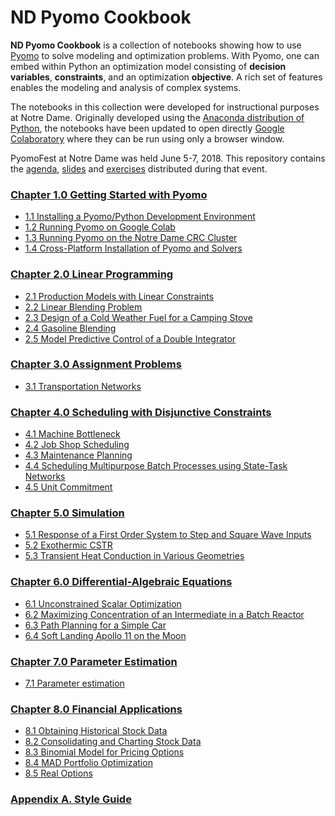 
# ND Pyomo Cookbook

**ND Pyomo Cookbook** is a collection of notebooks showing how to use [Pyomo](http://www.pyomo.org/) to solve
modeling and optimization problems. With Pyomo, one can embed within Python an optimization model consisting of
**decision variables**, **constraints**, and an optimization **objective**. A rich set of features enables the modeling
and analysis of complex systems.

The notebooks in this collection were developed for instructional purposes at Notre Dame. Originally
developed using the [Anaconda distribution of Python](https://www.anaconda.com/download/), the notebooks have been
updated to open directly [Google Colaboratory](https://colab.research.google.com/) where they can be run using
only a browser window.

PyomoFest at Notre Dame was held June 5-7, 2018. This repository contains the
[agenda](https://github.com/jckantor/ND-Pyomo-Cookbook/tree/master/PyomoFest/PyomoFest.md),
[slides](https://github.com/jckantor/ND-Pyomo-Cookbook/tree/master/PyomoFest/slides) and
[exercises](https://github.com/jckantor/ND-Pyomo-Cookbook/tree/master/PyomoFest/exercises_wo_soln/exercises)
distributed during that event.



### [Chapter 1.0 Getting Started with Pyomo](http://nbviewer.jupyter.org/github/jckantor/ND-Pyomo-Cookbook/blob/master/notebooks/01.00-Getting-Started-with-Pyomo.ipynb)
- [1.1 Installing a Pyomo/Python Development Environment](https://jckantor.github.io/ND-Pyomo-Cookbook/notebooks/01.01-Installing-Pyomo.ipynb)
- [1.2 Running Pyomo on Google Colab](https://jckantor.github.io/ND-Pyomo-Cookbook/notebooks/01.02-Running-Pyomo-on-Google-Colab.ipynb)
- [1.3 Running Pyomo on the Notre Dame CRC Cluster](https://jckantor.github.io/ND-Pyomo-Cookbook/notebooks/01.03-Running-Pyomo-on-the-Notre-Dame-CRC-Cluster.ipynb)
- [1.4 Cross-Platform Installation of Pyomo and Solvers](https://jckantor.github.io/ND-Pyomo-Cookbook/notebooks/01.04-Cross-Platform-Installation-of-Pyomo-and-Solvers.ipynb)

### [Chapter 2.0 Linear Programming](http://nbviewer.jupyter.org/github/jckantor/ND-Pyomo-Cookbook/blob/master/notebooks/02.00-Linear-Programming.ipynb)
- [2.1 Production Models with Linear Constraints](https://jckantor.github.io/ND-Pyomo-Cookbook/notebooks/02.01-Production-Models-with-Linear-Constraints.ipynb)
- [2.2 Linear Blending Problem](https://jckantor.github.io/ND-Pyomo-Cookbook/notebooks/02.02-Linear-Blending-Problem.ipynb)
- [2.3 Design of a Cold Weather Fuel for a Camping Stove](https://jckantor.github.io/ND-Pyomo-Cookbook/notebooks/02.03-Mixture-Design-Cold-Weather-Fuel.ipynb)
- [2.4 Gasoline Blending](https://jckantor.github.io/ND-Pyomo-Cookbook/notebooks/02.04-Gasoline-Blending.ipynb)
- [2.5 Model Predictive Control of a Double Integrator](http://nbviewer.jupyter.org/github/jckantor/ND-Pyomo-Cookbook/blob/master/notebooks/02.05-Model-Predictive-Control-of-a-Double-Integrator.ipynb)

### [Chapter 3.0 Assignment Problems](http://nbviewer.jupyter.org/github/jckantor/ND-Pyomo-Cookbook/blob/master/notebooks/03.00-Assignment-Problems.ipynb)
- [3.1 Transportation Networks](notebooks/03.01-Transportation-Networks.ipynb)

### [Chapter 4.0 Scheduling with Disjunctive Constraints](http://nbviewer.jupyter.org/github/jckantor/ND-Pyomo-Cookbook/blob/master/notebooks/04.00-Scheduling-with-Disjunctive-Constraints.ipynb)
- [4.1 Machine Bottleneck](http://nbviewer.jupyter.org/github/jckantor/ND-Pyomo-Cookbook/blob/master/notebooks/04.01-Machine-Bottleneck.ipynb)
- [4.2 Job Shop Scheduling](http://nbviewer.jupyter.org/github/jckantor/ND-Pyomo-Cookbook/blob/master/notebooks/04.02-Job-Shop-Scheduling.ipynb)
- [4.3 Maintenance Planning](http://nbviewer.jupyter.org/github/jckantor/ND-Pyomo-Cookbook/blob/master/notebooks/04.03-Maintenance-Planning.ipynb)
- [4.4 Scheduling Multipurpose Batch Processes using State-Task Networks](http://nbviewer.jupyter.org/github/jckantor/ND-Pyomo-Cookbook/blob/master/notebooks/04.04-Scheduling-Multipurpose-Batch-Processes-using-State-Task_Networks.ipynb)
- [4.5 Unit Commitment](http://nbviewer.jupyter.org/github/jckantor/ND-Pyomo-Cookbook/blob/master/notebooks/04.05-Unit-Commitment.ipynb)

### [Chapter 5.0 Simulation](http://nbviewer.jupyter.org/github/jckantor/ND-Pyomo-Cookbook/blob/master/notebooks/05.00-Simulation.ipynb)
- [5.1 Response of a First Order System to Step and Square Wave Inputs](http://nbviewer.jupyter.org/github/jckantor/ND-Pyomo-Cookbook/blob/master/notebooks/05.01-Response-of-a-First-Order-System-to-Step-and-Square-Wave-Inputs.ipynb)
- [5.2 Exothermic CSTR](http://nbviewer.jupyter.org/github/jckantor/ND-Pyomo-Cookbook/blob/master/notebooks/05.02-Exothermic-CSTR.ipynb)
- [5.3 Transient Heat Conduction in Various Geometries](http://nbviewer.jupyter.org/github/jckantor/ND-Pyomo-Cookbook/blob/master/notebooks/05.03-Heat_Conduction_in_Various_Geometries.ipynb)

### [Chapter 6.0 Differential-Algebraic Equations](http://nbviewer.jupyter.org/github/jckantor/ND-Pyomo-Cookbook/blob/master/notebooks/06.00-Differential-Algebraic-Equations.ipynb)
- [6.1 Unconstrained Scalar Optimization](http://nbviewer.jupyter.org/github/jckantor/ND-Pyomo-Cookbook/blob/master/notebooks/06.01-Unconstrained-Scalar-Optimization.ipynb)
- [6.2 Maximizing Concentration of an Intermediate in a Batch Reactor](http://nbviewer.jupyter.org/github/jckantor/ND-Pyomo-Cookbook/blob/master/notebooks/06.02-Maximizing-Concentration-of-an-Intermediate-in-a-Batch-Reactor.ipynb)
- [6.3 Path Planning for a Simple Car](http://nbviewer.jupyter.org/github/jckantor/ND-Pyomo-Cookbook/blob/master/notebooks/06.03-Path-Planning-for-a-Simple-Car.ipynb)
- [6.4 Soft Landing Apollo 11 on the Moon](http://nbviewer.jupyter.org/github/jckantor/ND-Pyomo-Cookbook/blob/master/notebooks/06.04-Soft-Landing-Apollo-11-on-the-Moon.ipynb)

### [Chapter 7.0 Parameter Estimation](http://nbviewer.jupyter.org/github/jckantor/ND-Pyomo-Cookbook/blob/master/notebooks/07.00-Parameter-Estimation.ipynb)
- [7.1 Parameter estimation](http://nbviewer.jupyter.org/github/jckantor/ND-Pyomo-Cookbook/blob/master/notebooks/07.01-Parameter-Estimation-Catalytic-Reactor.ipynb)

### [Chapter 8.0 Financial Applications](http://nbviewer.jupyter.org/github/jckantor/ND-Pyomo-Cookbook/blob/master/notebooks/08.00-Financial-Applications.ipynb)
- [8.1 Obtaining Historical Stock Data](http://nbviewer.jupyter.org/github/jckantor/ND-Pyomo-Cookbook/blob/master/notebooks/08.01-Obtaining-Historical-Stock_-ata.ipynb)
- [8.2 Consolidating and Charting Stock Data](http://nbviewer.jupyter.org/github/jckantor/ND-Pyomo-Cookbook/blob/master/notebooks/08.02-Consolidating-and-Charting-Stock-Data.ipynb)
- [8.3 Binomial Model for Pricing Options](http://nbviewer.jupyter.org/github/jckantor/ND-Pyomo-Cookbook/blob/master/notebooks/08.03-Binomial-Model-for-Pricing-Options.ipynb)
- [8.4 MAD Portfolio Optimization](http://nbviewer.jupyter.org/github/jckantor/ND-Pyomo-Cookbook/blob/master/notebooks/08.04-MAD-Portfolio-Optimization.ipynb)
- [8.5 Real Options](http://nbviewer.jupyter.org/github/jckantor/ND-Pyomo-Cookbook/blob/master/notebooks/08.05-Real-Options.ipynb)

### [Appendix A. Style Guide](http://nbviewer.jupyter.org/github/jckantor/ND-Pyomo-Cookbook/blob/master/notebooks/A.00-Style-Guide.ipynb)
